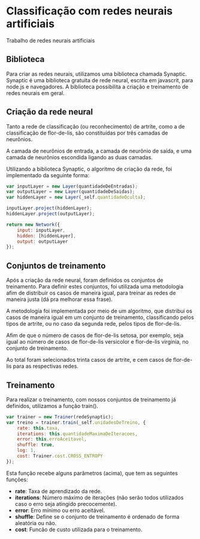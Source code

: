 # Classificação com redes neurais artificiais
Trabalho de redes neurais artificiais

## Biblioteca

Para criar as redes neurais, utilizamos uma biblioteca chamada Synaptic. Synaptic é uma biblioteca gratuita de rede neural, escrita em javascrit, para node.js e navegadores. A biblioteca possibilita a criação e treinamento de redes neurais em geral.

## Criação da rede neural

Tanto a rede de classificação (ou reconhecimento) de artrite, como a de classificação de flor-de-lis, são constituídas por três camadas de neurônios. 

A camada de neurônios de entrada, a camada de neurônio de saída, e uma camada de neurônios escondida ligando as duas camadas.

Utilizando a biblioteca Synaptic, o algoritmo de criação da rede, foi implementado da seguinte forma:

```javascript
var inputLayer = new Layer(quantidadeDeEntradas);
var outputLayer = new Layer(quantidadeDeSaidas);
var hiddenLayer = new Layer(_self.quantidadeOculta);

inputLayer.project(hiddenLayer);
hiddenLayer.project(outputLayer);

return new Network({
    input: inputLayer,
    hidden: [hiddenLayer],
    output: outputLayer
});
```

## Conjuntos de treinamento

Após a criação da rede neural, foram definidos os conjuntos de treinamento. Para definir estes conjuntos, foi utilizada uma metodologia afim de distribuir os casos de maneira igual, para treinar as redes de maneira justa (dá pra melhorar essa frase).

A metodologia foi implementada por meio de um algoritmo, que distribui os casos de maneira igual em um conjunto de treinamento, classificando pelos tipos de artrite, ou no caso da segunda rede, pelos tipos de flor-de-lis. 

Afim de que o número de casos de flor-de-lis setosa, por exemplo, seja igual ao número de casos de flor-de-lis versicolor e flor-de-lis virginia, no conjunto de treinamento.

Ao total foram selecionados trinta casos de artrite, e cem casos de flor-de-lis para as respectivas redes.

## Treinamento

Para realizar o treinamento, com nossos conjuntos de treinamento já definidos, utilizamos a função train(). 

```javascript
var trainer = new Trainer(redeSynaptic);
var treino = trainer.train(_self.unidadesDeTreino, {
    rate: this.taxa,
    iterations: this.quantidadeMaximaDeIteracoes,
    error: this.erroAceitavel,
    shuffle: true,
    log: 1,
    cost: Trainer.cost.CROSS_ENTROPY
});
```

Esta função recebe alguns parâmetros (acima), que tem as seguintes funções:

* **rate**: Taxa de aprendizado da rede.
* **iterations**: Número máximo de iterações (não serão todos utilizados caso o erro seja atingido precocemente).
* **error**: Erro mínimo ou erro aceitável.
* **shuffle**: Define se o conjunto de treinamento é ordenado de forma aleatória ou não.
* **cost**: Funcão de custo utilizada para o treinamento.
